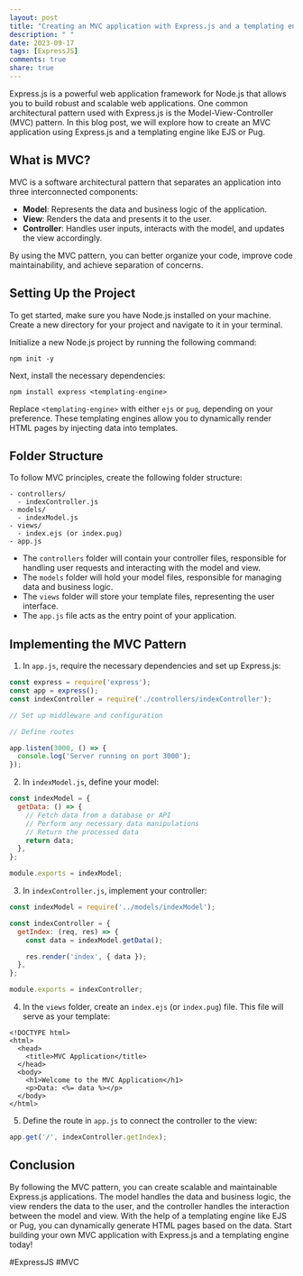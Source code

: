 ```yaml
---
layout: post
title: "Creating an MVC application with Express.js and a templating engine like EJS or Pug"
description: " "
date: 2023-09-17
tags: [ExpressJS]
comments: true
share: true
---
```


Express.js is a powerful web application framework for Node.js that allows you to build robust and scalable web applications. One common architectural pattern used with Express.js is the Model-View-Controller (MVC) pattern. In this blog post, we will explore how to create an MVC application using Express.js and a templating engine like EJS or Pug.

## What is MVC?

MVC is a software architectural pattern that separates an application into three interconnected components:

- **Model**: Represents the data and business logic of the application.
- **View**: Renders the data and presents it to the user.
- **Controller**: Handles user inputs, interacts with the model, and updates the view accordingly.

By using the MVC pattern, you can better organize your code, improve code maintainability, and achieve separation of concerns.

## Setting Up the Project

To get started, make sure you have Node.js installed on your machine. Create a new directory for your project and navigate to it in your terminal.

Initialize a new Node.js project by running the following command:

```
npm init -y
```

Next, install the necessary dependencies:

```
npm install express <templating-engine>
```

Replace `<templating-engine>` with either `ejs` or `pug`, depending on your preference. These templating engines allow you to dynamically render HTML pages by injecting data into templates.

## Folder Structure

To follow MVC principles, create the following folder structure:

```
- controllers/
  - indexController.js
- models/
  - indexModel.js
- views/
  - index.ejs (or index.pug)
- app.js
```

- The `controllers` folder will contain your controller files, responsible for handling user requests and interacting with the model and view.
- The `models` folder will hold your model files, responsible for managing data and business logic.
- The `views` folder will store your template files, representing the user interface.
- The `app.js` file acts as the entry point of your application.

## Implementing the MVC Pattern

1. In `app.js`, require the necessary dependencies and set up Express.js:

```javascript
const express = require('express');
const app = express();
const indexController = require('./controllers/indexController');

// Set up middleware and configuration

// Define routes

app.listen(3000, () => {
  console.log('Server running on port 3000');
});
```
2. In `indexModel.js`, define your model:

```javascript
const indexModel = {
  getData: () => {
    // Fetch data from a database or API
    // Perform any necessary data manipulations
    // Return the processed data
    return data;
  },
};

module.exports = indexModel;
```

3. In `indexController.js`, implement your controller:

```javascript
const indexModel = require('../models/indexModel');

const indexController = {
  getIndex: (req, res) => {
    const data = indexModel.getData();

    res.render('index', { data });
  },
};

module.exports = indexController;
```

4. In the `views` folder, create an `index.ejs` (or `index.pug`) file. This file will serve as your template:

```ejs
<!DOCTYPE html>
<html>
  <head>
    <title>MVC Application</title>
  </head>
  <body>
    <h1>Welcome to the MVC Application</h1>
    <p>Data: <%= data %></p>
  </body>
</html>
```

5. Define the route in `app.js` to connect the controller to the view:

```javascript
app.get('/', indexController.getIndex);
```

## Conclusion

By following the MVC pattern, you can create scalable and maintainable Express.js applications. The model handles the data and business logic, the view renders the data to the user, and the controller handles the interaction between the model and view. With the help of a templating engine like EJS or Pug, you can dynamically generate HTML pages based on the data. Start building your own MVC application with Express.js and a templating engine today!

#ExpressJS #MVC